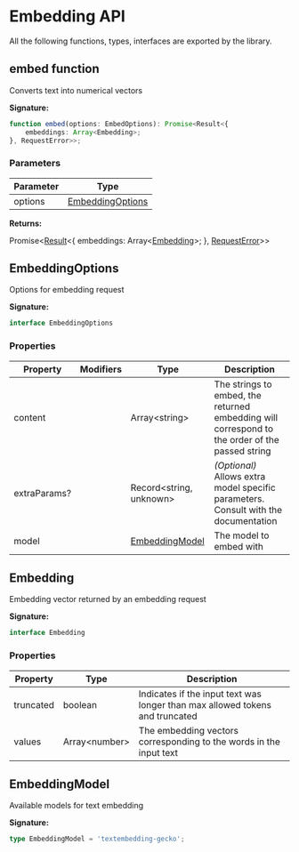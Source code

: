 # Embedding API

All the following functions, types, interfaces are exported by the library.

## embed function

Converts text into numerical vectors

**Signature:**

```typescript
function embed(options: EmbedOptions): Promise<Result<{
    embeddings: Array<Embedding>;
}, RequestError>>;
```

### Parameters

|  Parameter | Type |
|  --- | --- |
|  options | [EmbeddingOptions](#embeddingoptions) |

**Returns:**

Promise&lt;[Result](./result.md)<!-- -->&lt;{ embeddings: Array&lt;[Embedding](#embedding)<!-- -->&gt;; }, [RequestError](./requesterror.md)<!-- -->&gt;&gt;

## EmbeddingOptions

Options for embedding request

**Signature:**

```typescript
interface EmbeddingOptions 
```

### Properties

|  Property | Modifiers | Type | Description |
|  --- | --- | --- | --- |
|  content |  | Array&lt;string&gt; | The strings to embed, the returned embedding will correspond to the order of the passed string |
|  extraParams? |  | Record&lt;string, unknown&gt; | _(Optional)_ Allows extra model specific parameters. Consult with the documentation |
|  model |  | [EmbeddingModel](#embeddingmodel) | The model to embed with |



## Embedding

Embedding vector returned by an embedding request

**Signature:**

```typescript
interface Embedding 
```

### Properties

|  Property | Type | Description |
|  --- | --- | --- |
|  truncated | boolean | Indicates if the input text was longer than max allowed tokens and truncated |
|  values  | Array&lt;number&gt; | The embedding vectors corresponding to the words in the input text |


## EmbeddingModel

Available models for text embedding

**Signature:**

```typescript
type EmbeddingModel = 'textembedding-gecko';
```
